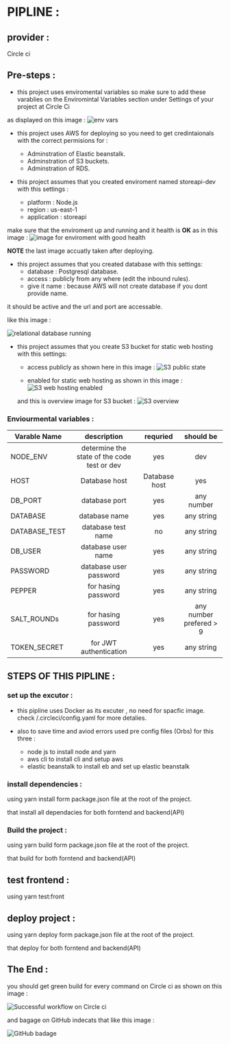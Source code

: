 # PIPLINE :
## provider :
Circle ci 

## Pre-steps :

- this project uses enviromental variables so make sure to add these varablies on the Enviromintal Variables section under Settings of your project at Circle Ci

as displayed on this image :
![env vars](../images/CI_env.png)


- this project uses AWS for deploying so you need to get credintaionals with the correct permisions for :
    * Adminstration of Elastic beanstalk.
    * Adminstration of S3 buckets.
    * Adminstration of RDS.

- this project assumes that you created enviroment named storeapi-dev with this settings :
    * platform : Node.js
    * region : us-east-1
    * application : storeapi

make sure that the enviroment up and running and it health is **OK** as in this image :
![image for enviroment with good health](../images/elastic_beanstalk_env.png)

**NOTE** the last image accuatly taken after deploying.

- this project assumes that you created database with this settings:
    * database : Postgresql database.
    * access : publicly from any where (edit the inbound rules).
    * give it name : because AWS will not create database if you dont provide name.

it should be active and the url and port are accessable.

like this image :

![relational database running](../images/RDS_ACTIVE.png)


- this project assumes that you create S3 bucket for static web hosting with this settings:

    * access publicly 
    as shown here in this image :
    ![S3 public state](../images/S3_access_public.png)

    * enabled for static web hosting 
    as shown in this image :
    ![S3 web hosting enabled](../images/S3_enable_web_hosting.png)

    and this is overview image for S3 bucket :
    ![S3 overview](../images/S3_overview.png)


### Enviourmental variables :


| Varable Name   |      description        | requried| should be|
|----------------|:-----------------------:|:----:|:----:|
| NODE_ENV  |  determine the state of the code test or dev | yes | dev|
| HOST |    Database host   |Database host   |yes   |-----   |
| DB_PORT| database port| yes | any number  |
| DATABASE| database name | yes | any string  |
| DATABASE_TEST| database test name | no | any string  |
| DB_USER| database user name | yes | any string  |
| PASSWORD| database user password | yes | any string  |
| PEPPER| for hasing password | yes | any string  |
| SALT_ROUNDs| for hasing password | yes | any number prefered > 9  |
| TOKEN_SECRET| for JWT authentication | yes | any string  |

## STEPS OF THIS PIPLINE :

### set up the excutor :
* this pipline uses Docker as its excuter , no need for spacfic image.
check /.circleci/config.yaml for more detalies.

* also to save time and aviod errors used pre config files (Orbs) for this three :
    - node js to install node and yarn
    - aws cli to install cli and setup aws 
    - elastic beanstalk to install eb and set up elastic beanstalk

### install dependencies :

using yarn install form package.json file at the root of the project.

that install all dependacies for both forntend and backend(API)

### Build the project :

using yarn build form package.json file at the root of the project.

that build for both forntend and backend(API)

## test frontend :

using yarn test:front 

## deploy project :

using yarn deploy form package.json file at the root of the project.

that deploy for both forntend and backend(API)

## The End :
you should get green build for every command on Circle ci as shown on this image :

![Successful workflow on Circle ci](../images/CI_lastSuccessful.png)

and bagage on GitHub indecats that like this image :

![GitHub badage ](../images/CI_padage_shows_no_errors.png)

